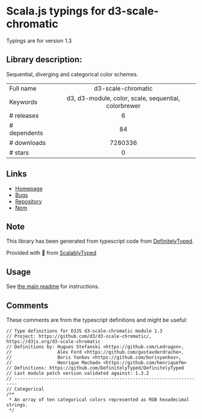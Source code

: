 
# Scala.js typings for d3-scale-chromatic

Typings are for version 1.3

## Library description:
Sequential, diverging and categorical color schemes.

|                    |                 |
| ------------------ | :-------------: |
| Full name          | d3-scale-chromatic |
| Keywords           | d3, d3-module, color, scale, sequential, colorbrewer |
| # releases         | 6 |
| # dependents       | 84 |
| # downloads        | 7280336 |
| # stars            | 0 |

## Links
- [Homepage](https://d3js.org/d3-scale-chromatic/)
- [Bugs](https://github.com/d3/d3-scale-chromatic/issues)
- [Repository](https://github.com/d3/d3-scale-chromatic)
- [Npm](https://www.npmjs.com/package/d3-scale-chromatic)
    


## Note
This library has been generated from typescript code from [DefinitelyTyped](https://definitelytyped.org).

Provided with :purple_heart: from [ScalablyTyped](https://github.com/oyvindberg/ScalablyTyped)

## Usage
See [the main readme](../../readme.md) for instructions.

## Comments

These comments are from the typescript definitions and might be useful:
```
// Type definitions for D3JS d3-scale-chromatic module 1.3
// Project: https://github.com/d3/d3-scale-chromatic/, https://d3js.org/d3-scale-chromatic
// Definitions by: Hugues Stefanski <https://github.com/Ledragon>,
//                 Alex Ford <https://github.com/gustavderdrache>,
//                 Boris Yankov <https://github.com/borisyankov>,
//                 Henrique Machado <https://github.com/henriquefm>
// Definitions: https://github.com/DefinitelyTyped/DefinitelyTyped
// Last module patch version validated against: 1.3.2
// -----------------------------------------------------------------------
// Categorical
/**
 * An array of ten categorical colors represented as RGB hexadecimal strings.
 */

```

